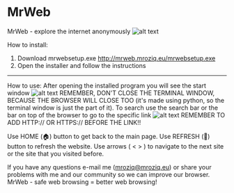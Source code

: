 # MrWeb
MrWeb - explore the internet anonymously
![alt text](https://i.imgur.com/d46jv32.png)

How to install:
1. Download mrwebsetup.exe
http://mrweb.mroziq.eu/mrwebsetup.exe
2. Open the installer and follow the instructions

_________________________________________________________
How to use:
After opening the installed program you will see the start window
![alt text](https://i.imgur.com/tkOoxJc.png)
REMEMBER, DON'T CLOSE THE TERMINAL WINDOW, BECAUSE THE BROWSER WILL CLOSE TOO (it's made using python, so the terminal window is just the part of it).
To search use the search bar or the bar on top of the browser to go to the specific link
![alt text](https://i.imgur.com/rLEXxqK.png)
REMEMBER TO ADD HTTP:// OR HTTPS:// BEFORE THE LINK!!

Use HOME (🏠) button to get back to the main page.
Use REFRESH (📨)  button to refresh the website.
Use arrows ( <  > ) to navigate to the next site or the site that you visited before.

If you have any questions e-mail me (mroziq@mroziq.eu) or share your problems with me and our community so we can improve our browser.
MrWeb - safe web browsing = better web browsing!
